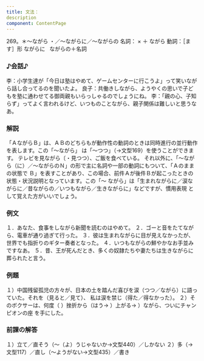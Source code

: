 ```yaml
---
title: 文法：
description
component: ContentPage
---
```



269。＊～ながら ・／～ながらに／～ながらの
名詞： × ＋ ながら
動詞：［ます］形 ながらに
  ながらの＋名詞
### ♪会話♪
李：小学生達が「今日は塾はやめて、ゲームセンターに行こうよ」って笑いながら話し合ってるのを聞いたよ。 良子：共働きしながら、ようやくの思いで子どもを塾に通わせてる御両親もいらっしゃるのでしょうにね。
李：「親の心、子知らず」ってよく言われるけど、いつものことながら、親子関係は難しいと思うなあ。
### 解説
「ＡながらＢ」は、ＡＢのどちらもが動作性の動詞のときは同時進行の並行動作を表します。この「～ながら」 は「～つつ」（→文型169）を使うことができます。
テレビを見ながら〔・見つつ）、ご飯を食べている。 それ以外に、「～ながら（に）／～ながらのＮ」の形で主に名詞や一部の動詞にもついて、「Ａのままの状態で
Ｂ」を表すことがあり、この場合、前件Ａが後件Ｂが起こったときの状態・状況説明となっています。この「～ ながら」は「生まれながらに／涙ながらに／昔ながらの／いつもながら／生きながらに」などですが、慣用表現 として覚えた方がいいでしょう。
### 例文
１．あなた、食事をしながら新聞を読むのはやめて。
２．ゴーと音をたてながら、電車が通り過ぎて行った。
３．彼は生まれながらに目が見えなかったが、世界でも指折りのギター奏者となった。
４．いつもながらの鮮やかなお手並みですなあ。
５．昔、王が死んだとき、多くの奴隷たちや妻たちは生きながらに葬られたと言う。
### 例題
１）中国残留孤児の方々が、日本の土を踏んだ喜びを涙（つつ／ながら）に語っていた。それを（見ると／見て）、
私は涙を禁じ（得た／得なかった）。
２）そのボクサーは、何度（ ）挫折から（はう→ ）上がる→ ）ながら、ついにチャンピオンの座 を手にした。
### 前課の解答
１）立て／直そう（～（よ）うじゃないか→文型440）／しかない
２）多（→文型117）／直し（～ようがない→文型435）／書き
